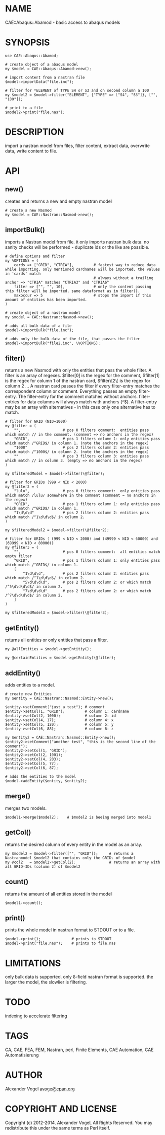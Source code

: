 # NAME

CAE::Abaqus::Abamod - basic access to abaqus models

# SYNOPSIS

    use CAE::Abaqus::Abamod;

    # create object of a abaqus model
    my $model = CAE::Abaqus::Abamod->new();

    # import content from a nastran file
    $model->importData("file.inc");

    # filter for *ELEMENT of TYPE S4 or S3 and on second column a 100
    my $model2 = $model->filter("ELEMENT", {"TYPE" => ["S4", "S3"]}, ["", "100"]);

    # print to a file
    $model2->print("file.nas");

# DESCRIPTION

import a nastran model from files, filter content, extract data, overwrite data, write content to file.

# API

## new()

creates and returns a new and empty nastran model

    # create a new Nasmod
    my $model = CAE::Nastran::Nasmod->new();

## importBulk()

imports a Nastran model from file. it only imports nastran bulk data. no sanity checks will be performed - duplicate ids or the like are possible.

    # define options and filter
    my %OPTIONS = (
        cards => ["GRID", "CTRIA"],         # fastest way to reduce data while importing. only mentioned cardnames will be imported. the values in 'cards' match
                                            # always without a trailing anchor => "CTRIA" matches "CTRIA3" and "CTRIA6"
        filter => ["", "", 10],             # only the content passing this filter will be imported. same dataformat as in filter().
        maxoccur => 5                       # stops the import if this amount of entities has been imported.
    )

    # create object of a nastran model
    my $model = CAE::Nastran::Nasmod->new();
    
    # adds all bulk data of a file
    $model->importBulk("file.inc");
    
    # adds only the bulk data of the file, that passes the filter
    $model->importBulk("file2.inc", \%OPTIONS);

## filter()

returns a new Nasmod with only the entities that pass the whole filter. A filter is an array of regexes. $filter\[0\] is the regex for the comment, $filter\[1\] is the regex for column 1 of the nastran card, $filter\[2\] is the regex for column 2 ... A nastran card passes the filter if every filter-entry matches the correspondent column or comment. Everything passes an empty filter-entry. The filter-entry for the comment matches without anchors. filter-entries for data columns will always match with anchors (^$). A filter-entry may be an array with alternatives - in this case only one alternative has to match.

    # filter for GRID (NID=1000)
    my @filter = (
        "",                   # pos 0 filters comment:  entities pass which match // in the comment. (comment => no anchors in the regex)
        "GRID",               # pos 1 filters column 1: only entities pass which match /^GRID$/ in column 1. (note the anchors in the regex)
        "1000"                # pos 2 filters column 2: entities pass which match /^1000$/ in column 2. (note the anchors in the regex)
        ""                    # pos 3 filters column 3: entities pass which match // in column 3. (empty => no anchors in the regex)
    )

    my $filteredModel = $model->filter(\@filter);

    # filter for GRIDs (999 < NID < 2000)
    my @filter2 = (
        "lulu",               # pos 0 filters comment:  only entities pass which match /lulu/ somewhere in the comment (comment = no anchors in the regex)
        "GRID",               # pos 1 filters column 1: only entities pass which match /^GRID$/ in column 1.
        "1\d\d\d"             # pos 2 filters column 2: entities pass which match /^1\d\d\d$/ in column 2.
    )

    my $filteredModel2 = $model->filter(\@filter2);

    # filter for GRIDs ( (999 < NID < 2000) and (49999 < NID < 60000) and (69999 < NID < 80000))
    my @filter3 = (
        "",                   # pos 0 filters comment:  all entities match empty filter
        "GRID",               # pos 1 filters column 1: only entities pass which match /^GRID$/ in column 1.
        [
            "1\d\d\d",        # pos 2 filters column 2: entities pass which match /^1\d\d\d$/ in column 2.
            "5\d\d\d\d",      # pos 2 filters column 2: or which match /^5\d\d\d\d$/ in column 2.
            "7\d\d\d\d"       # pos 2 filters column 2: or which match /^7\d\d\d\d$/ in column 2.
        ]
    )

    my $filteredModel3 = $model->filter(\@filter3);

## getEntity()

returns all entities or only entities that pass a filter.

    my @allEntities = $model->getEntitiy();

    my @certainEntities = $model->getEntity(\@filter);

## addEntity()

adds entities to a model.

    # create new Entities
    my $entity = CAE::Nastran::Nasmod::Entity->new();

    $entity->setComment("just a test"); # comment
    $entity->setCol(1, "GRID");         # column 1: cardname
    $entity->setCol(2, 1000);           # column 2: id
    $entity->setCol(4, 17);             # column 4: x
    $entity->setCol(5, 120);            # column 5: y
    $entity->setCol(6, 88);             # column 6: z

    my $entity2 = CAE::Nastran::Nasmod::Entity->new(); 
    $entity2->setComment("another test", "this is the second line of the comment");
    $entity2->setCol(1, "GRID");
    $entity2->setCol(2, 1001);
    $entity2->setCol(4, 203);
    $entity2->setCol(5, 77);
    $entity2->setCol(6, 87);

    # adds the entities to the model
    $model->addEntity($entity, $entity2);

## merge()

merges two models.

    $model1->merge($model2);    # $model2 is beeing merged into model1

## getCol()

returns the desired column of every entity in the model as an array.

    my $model2 = $model->filter(["", "GRID"]);     # returns a Nastranmodel $model2 that contains only the GRIDs of $model
    my @col2   = $model2->getCol(2);               # returns an array with all GRID-IDs (column 2) of $model2

## count()

returns the amount of all entities stored in the model

    $model1->count();

## print()

prints the whole model in nastran format to STDOUT or to a file.

    $model->print();              # prints to STDOUT
    $model->print("file.nas");    # prints to file.nas

# LIMITATIONS

only bulk data is supported. only 8-field nastran format is supported. the larger the model, the slowlier is filtering.

# TODO

indexing to accelerate filtering

# TAGS

CA, CAE, FEA, FEM, Nastran, perl, Finite Elements, CAE Automation, CAE Automatisierung

# AUTHOR

Alexander Vogel <avoge@cpan.org>

# COPYRIGHT AND LICENSE

Copyright (c) 2012-2014, Alexander Vogel, All Rights Reserved.
You may redistribute this under the same terms as Perl itself.
